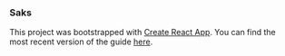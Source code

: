 ### Saks

This project was bootstrapped with [Create React App](https://github.com/facebookincubator/create-react-app). You can find the most recent version of the guide [here](https://github.com/facebookincubator/create-react-app/blob/master/packages/react-scripts/template/README.md).